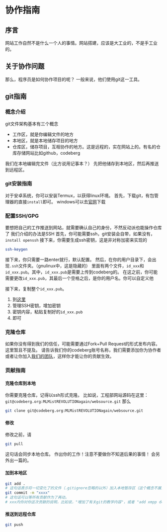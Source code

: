 # 协作指南

## 序言
网站工作自然不是什么一个人的事情。网站搭建，应该是大工业的，不是手工业的。

## 关于协作问题
那么，程序员是如何协作项目的呢？
一般来说，他们使用git这一工具。

## git指南
### 概念介绍
git文件架构基本有三个概念
+ 工作区，就是你编辑文件的地方
+ 本地区，就是本地储存项目的地方
+ 仓库区，储存项目，互相协作的地方。这是远程的，实在网站上的。有名的仓库存储网站比如github，codeberg

我们在本地编辑完文件（比方说用记事本？）
先把他储存到本地区，然后再推送到远程区。

### git安装指南
对于安卓系统，你可以安装Termux，以获得linux环境。
首先，下载git，有包管理器的直接`install`即可。
windows可以去[官网](https://git-scm.com/download/win)下载

### 配置SSH/GPG
要想把自己的工作推送到网站，就需要确认自己的身份，不然反动派也能操作仓库了
我们介绍的办法是SSH
首先，你可能需要ssh，git安装会自带，如果没有，`install openssh`
接下来，你需要生成ssh密钥，这是非对称加密来实现的
```bash
ssh-keygen
```
接下来，你只需要一路enter就行，默认配置。
然后，在你的用户目录下，会出现`.ssh`文件夹。（gnulinux中，这是隐藏的）
里面有两个文件，`id_xxx`和`id_xxx.pub`。其中，`id_xxx.pub`是需要上传到codeberg的。
在这之前，你可能需要更改`id_xxx.pub`，其最后一个空格之后，是你的用户名。你可以自定义他

接下来，复制整个`id_xxx.pub`。
1. 到[这里](https://codeberg.org/user/settings/keys)
2. 管理SSH密钥，增加密钥
3. 密钥内容，粘贴复制好的`id_xxx.pub`
4. 即可

### 克隆仓库
如果你没有得到我们的信任，可能需要通过Fork+Pull Request的形式发布内容。这里暂且不提及。
请告诉我们你的codeberg账号名称，我们需要添加你为协作者或者让你加入[我们的团队](https://codeberg.org/MLMistREVOLUTIONagain)，这样你才能让你的贡献生效。

### 贡献指南
#### 克隆仓库到本地
你需要克隆仓库，记得以ssh形式克隆。
比如说，工程部网站源码在这里：`git@codeberg.org:MLMistREVOLUTIONagain/websource.git`
那么
```bash
git clone git@codeberg.org:MLMistREVOLUTIONagain/websource.git
```

#### 修改
修改之前，请
```bash
git pull
```
这句话会同步本地仓库。
作出你的工作！注意不要做你不知道后果的事情！
会另外出一篇的。

#### 加到本地区
```bash
git add .
# 这句话表示将一切变化了的文件（.gitignore忽略的以外）加入本地暂存区（这个概念不展开，可以自行搜索）
git commit -m "xxxx"
# 这句话可以等所有贡献作为了再动。
# xxx内你对你这次贡献的说明，比如说，"增加了有关git的教学内容"，或者 "add xmpp docs" 之类的
```

#### 推送到远程仓库
```bash
git push
```



<!--stackedit_data:
eyJoaXN0b3J5IjpbMTg3NTQxMzI4LC04MTI2Mjc3MDQsMjMwNz
ExMjI5XX0=
-->